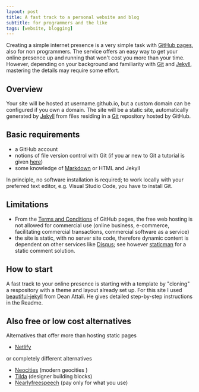 ```yaml
---
layout: post
title: A fast track to a personal website and blog
subtitle: for programmers and the like 
tags: [website, blogging]
---
```

Creating a simple internet presence is a very simple task with [GitHub pages](https://pages.github.com/), also for non programmers. The service offers an easy way to get your online presence up and running that won't cost you more than your time. However, depending on your background and familiarity with [Git](https://git-scm.com/)  and [Jekyll](https://jekyllrb.com/), mastering the details may require some effort. 

## Overview

Your site will be hosted at username.github.io, but a custom domain can be configured if you own a domain. The site will be a static site, automatically generated by [Jekyll](https://jekyllrb.com/) from files residing in a  [Git](https://git-scm.com/) repository hosted by GitHub.  


## Basic requirements 

+ a GitHub account
+ notions of file version control with Git (if you ar new to Git a tutorial is given [here](http://www.vogella.com/tutorials/Git/article.html))
+ some knowledge of [Markdown](https://github.com/adam-p/markdown-here/wiki/Markdown-Cheatsheet) or HTML and Jekyll

In principle, no software installation is required; to work locally with your preferred text editor, e.g. Visual Studio Code, you have to install Git. 

## Limitations

+ From the [Terms and Conditions](https://help.github.com/articles/what-is-github-pages/) of GitHub pages,  the free web hosting is not allowed for commercial use (online business, e-commerce, facilitating commercial transactions, commercial software as a service) 
+ the site is static, with no server site code, therefore dynamic content is dependent on other services like [Disqus](https://disqus.com/); see however [staticman](https://staticman.net/) for a static comment solution. 

## How to start 

A fast track to your online presence  is starting with a template by "cloning" a respository with a theme and layout already set up. For this site I used [beautiful-jekyll](https://github.com/daattali/beautiful-jekyll) from Dean Attali. He gives detailed step-by-step instructions in the Readme.


##  Also free or low cost alternatives

Alternatives that offer more than hosting static pages

+ [Netlify](http://netlify.com) 

or completely different alternatives

+ [Neocities](http://neocities.org) (modern geocities )
+ [Tilda](http://tilda.cc) (designer building blocks)
+ [Nearlyfreespeech](https://www.nearlyfreespeech.net/) (pay only for what you use)



